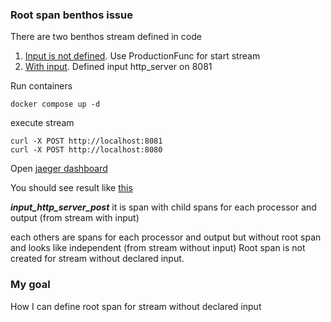 ### Root span benthos issue 

There are  two benthos stream defined in code 
1.  [Input is not defined](src/stream.yaml). Use ProductionFunc for start stream 
2. [With input](src/stream-input.yaml). Defined input http_server on 8081 

Run containers 
```shell
docker compose up -d 
```


execute stream 
```shell
curl -X POST http://localhost:8081
curl -X POST http://localhost:8080
```


Open [jaeger dashboard](http://localhost:16686)  

You should see result like [this](screenshot.png)

***input_http_server_post*** it is span with child spans for each processor and output (from stream with input)

each others are spans for each processor and output but without root span and looks like independent (from stream without input) 
Root span is not created for stream without declared input. 


### My goal 

How I can define root span for stream without declared input 
